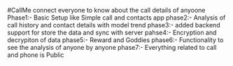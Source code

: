 #CallMe connect everyone to know about the call details of anyoone
Phase1:- Basic Setup like Simple call and contacts app
phase2:- Analysis of call history and contact details with model trend
phase3:- added backend support for store the data and sync with server
pahse4:- Encryption and decrypiton of data
phase5:- Reward and Goddies
phase6:- Functionality to see the analysis of anyone by anyone
phase7:- Everything related to call and phone is Public
